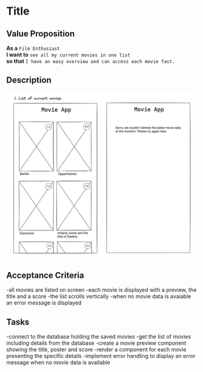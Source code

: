 # Title

## Value Proposition

**As a** `Film Enthusiast` <br>
**I want to** `see all my current movies in one list` <br>
**so that** `I have an easy overview and can access each movie fast.` <br>

## Description

![wireframe](./assets/scribble-movie-list.png)

## Acceptance Criteria

-all movies are listed on screen
-each movie is displayed with a preview, the title and a score
-the list scrolls vertically
-when no movie data is avaiable an error message is displayed

## Tasks

-connect to the database holding the saved movies
-get the list of movies including details from the database
-create a movie preview component showing the title, poster and score
-render a component for each movie presenting the specific details
-implement error handling to display an error message when no movie data is available
